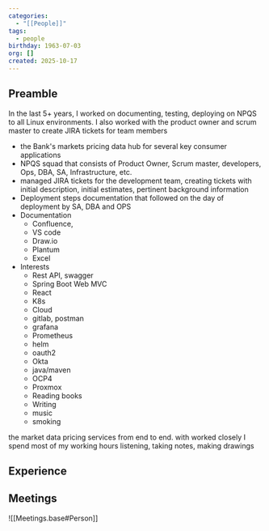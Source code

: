 ```yaml
---
categories:
  - "[[People]]"
tags:
  - people
birthday: 1963-07-03
org: []
created: 2025-10-17
---
```

## Preamble

In the last 5+ years, I worked on documenting, testing, deploying on NPQS to all Linux environments. I also worked with the product owner and scrum master to create JIRA tickets for team members

- the Bank's markets pricing data hub for several key consumer applications
- NPQS squad that consists of Product Owner, Scrum master, developers, Ops, DBA, SA, Infrastructure, etc.
- managed JIRA tickets for the development team, creating tickets with initial description, initial estimates, pertinent background information
- Deployment steps documentation that followed on the day of deployment by SA, DBA and OPS
- Documentation
	- Confluence,
	- VS code
	- Draw.io
	- Plantum
	- Excel
- Interests
	- Rest API, swagger
	- Spring Boot Web MVC
	- React
	- K8s
	- Cloud
	- gitlab, postman
	- grafana
	- Prometheus
	- helm
	- oauth2
	- Okta
	- java/maven
	- OCP4
	- Proxmox
	- Reading books
	- Writing
	- music
	- smoking




the market data pricing services from end to end. with worked closely I spend most of my working hours listening, taking notes, making drawings

## Experience


## Meetings

![[Meetings.base#Person]]